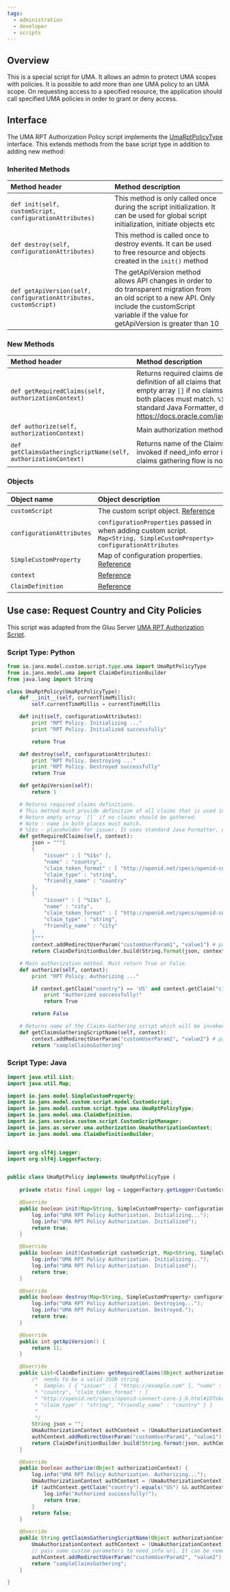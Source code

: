```yaml
---
tags:
  - administration
  - developer
  - scripts
---
```


## Overview
This is a special script for UMA. It allows an admin to protect UMA scopes with policies. It is possible to add more than one UMA policy to an UMA scope. On requesting access to a specified resource, the application should call specified UMA policies in order to grant or deny access.

## Interface
The UMA RPT Authorization Policy script implements the [UmaRptPolicyType](https://github.com/JanssenProject/jans/blob/main/jans-core/script/src/main/java/io/jans/model/custom/script/type/uma/UmaRptPolicyType.java) interface. This extends methods from the base script type in addition to adding new method:

### Inherited Methods
| Method header | Method description |
|:-----|:------|
| `def init(self, customScript, configurationAttributes)` | This method is only called once during the script initialization. It can be used for global script initialization, initiate objects etc |
| `def destroy(self, configurationAttributes)` | This method is called once to destroy events. It can be used to free resource and objects created in the `init()` method |
| `def getApiVersion(self, configurationAttributes, customScript)` | The getApiVersion method allows API changes in order to do transparent migration from an old script to a new API. Only include the customScript variable if the value for getApiVersion is greater than 10 |

### New Methods
| Method header | Method description |
|:-----|:------|
| `def getRequiredClaims(self, authorizationContext)` | Returns required claims definitions. This method must provide definition of all claims that is used in 'authorize' method. Return empty array `[]` if no claims should be gathered. Note : name in both places must match. `%1$s` - placeholder for issuer. It uses standard Java Formatter, docs : https://docs.oracle.com/javase/7/docs/api/java/util/Formatter.html |
| `def authorize(self, authorizationContext)` | Main authorization method. Must return True or False. |
| `def getClaimsGatheringScriptName(self, authorizationContext)` | Returns name of the Claims-Gathering script which will be invoked if need_info error is returned. Return blank/empty string if claims gathering flow is not involved. |

### Objects
| Object name | Object description |
|:-----|:------|
|`customScript`| The custom script object. [Reference](https://github.com/JanssenProject/jans/blob/main/jans-core/script/src/main/java/io/jans/model/custom/script/model/CustomScript.java) |
|`configurationAttributes`| `configurationProperties` passed in when adding custom script. `Map<String, SimpleCustomProperty> configurationAttributes` |
|`SimpleCustomProperty`| Map of configuration properties. [Reference](https://github.com/JanssenProject/jans/blob/main/jans-core/util/src/main/java/io/jans/model/SimpleCustomProperty.java) |
| `context` | [Reference](https://github.com/JanssenProject/jans/blob/main/jans-auth-server/server/src/main/java/io/jans/as/server/uma/authorization/UmaAuthorizationContext.java)
| `ClaimDefinition` | [Reference](https://github.com/JanssenProject/jans/blob/main/jans-core/model/src/main/java/io/jans/model/uma/ClaimDefinition.java) |

## Use case: Request Country and City Policies
This script was adapted from the Gluu Server [UMA RPT Authorization Script](https://gluu.org/docs/gluu-server/4.4/admin-guide/sample-uma-authorization-script.py).

### Script Type: Python
```python
from io.jans.model.custom.script.type.uma import UmaRptPolicyType
from io.jans.model.uma import ClaimDefinitionBuilder
from java.lang import String

class UmaRptPolicy(UmaRptPolicyType):
    def __init__(self, currentTimeMillis):
        self.currentTimeMillis = currentTimeMillis

    def init(self, configurationAttributes):
        print "RPT Policy. Initializing ..."
        print "RPT Policy. Initialized successfully"

        return True

    def destroy(self, configurationAttributes):
        print "RPT Policy. Destroying ..."
        print "RPT Policy. Destroyed successfully"
        return True

    def getApiVersion(self):
        return 1

    # Returns required claims definitions.
    # This method must provide definition of all claims that is used in 'authorize' method.
    # Return empty array `[]` if no claims should be gathered.
    # Note : name in both places must match.
    # %1$s - placeholder for issuer. It uses standard Java Formatter, docs : https://docs.oracle.com/javase/7/docs/api/java/util/Formatter.html
    def getRequiredClaims(self, context): 
        json = """[
        {
            "issuer" : [ "%1$s" ],
            "name" : "country",
            "claim_token_format" : [ "http://openid.net/specs/openid-connect-core-1_0.html#IDToken" ],
            "claim_type" : "string",
            "friendly_name" : "country"
        },
        {
            "issuer" : [ "%1$s" ],
            "name" : "city",
            "claim_token_format" : [ "http://openid.net/specs/openid-connect-core-1_0.html#IDToken" ],
            "claim_type" : "string",
            "friendly_name" : "city"
        }
        ]"""
        context.addRedirectUserParam("customUserParam1", "value1") # pass some custom parameters to need_info uri. It can be removed if you don't need custom parameters.
        return ClaimDefinitionBuilder.build(String.format(json, context.getIssuer()))

    # Main authorization method. Must return True or False.
    def authorize(self, context): 
        print "RPT Policy. Authorizing ..."

        if context.getClaim("country") == 'US' and context.getClaim("city") == 'NY':
            print "Authorized successfully!"
            return True

        return False

    # Returns name of the Claims-Gathering script which will be invoked if need_info error is returned. Return blank/empty string if claims gathering flow is not involved.
    def getClaimsGatheringScriptName(self, context): 
        context.addRedirectUserParam("customUserParam2", "value2") # pass some custom parameters to need_info uri. It can be removed if you don't need custom parameters.
        return "sampleClaimsGathering"
```

### Script Type: Java
```java
import java.util.List;
import java.util.Map;

import io.jans.model.SimpleCustomProperty;
import io.jans.model.custom.script.model.CustomScript;
import io.jans.model.custom.script.type.uma.UmaRptPolicyType;
import io.jans.model.uma.ClaimDefinition;
import io.jans.service.custom.script.CustomScriptManager;
import io.jans.as.server.uma.authorization.UmaAuthorizationContext;
import io.jans.model.uma.ClaimDefinitionBuilder;


import org.slf4j.Logger;
import org.slf4j.LoggerFactory;


public class UmaRptPolicy implements UmaRptPolicyType {
	
	private static final Logger log = LoggerFactory.getLogger(CustomScriptManager.class);

	@Override
	public boolean init(Map<String, SimpleCustomProperty> configurationAttributes) {
        log.info("UMA RPT Policy Authorization. Initializing...");
        log.info("UMA RPT Policy Authorization. Initialized");
		return true;
	}

	@Override
	public boolean init(CustomScript customScript, Map<String, SimpleCustomProperty> configurationAttributes) {
        log.info("UMA RPT Policy Authorization. Initializing...");
        log.info("UMA RPT Policy Authorization. Initialized");
        return true;
	}

	@Override
	public boolean destroy(Map<String, SimpleCustomProperty> configurationAttributes) {
        log.info("UMA RPT Policy Authorization. Destroying...");
        log.info("UMA RPT Policy Authorization. Destroyed.");
        return true;
	}

	@Override
	public int getApiVersion() {
		return 11;
	}

	@Override
	public List<ClaimDefinition> getRequiredClaims(Object authorizationContext) {
		/*  needs to be a valid JSON string
	     *  Sample: [ { "issuer" : [ "https://example.com" ], "name" :
	     * "country", "claim_token_format" : [
	     * "http://openid.net/specs/openid-connect-core-1_0.html#IDToken" ],
	     * "claim_type" : "string", "friendly_name" : "country" } ]
	     *
	     */
		String json = "";
		UmaAuthorizationContext authContext = (UmaAuthorizationContext) authorizationContext;
		authContext.addRedirectUserParam("customUserParam1", "value1");
		return ClaimDefinitionBuilder.build(String.format(json, authContext.getIssuer()));
	}

	@Override
	public boolean authorize(Object authorizationContext) {
		log.info("UMA RPT Policy Authorization. Authorizing...");
		UmaAuthorizationContext authContext = (UmaAuthorizationContext) authorizationContext;
		if (authContext.getClaim("country").equals("US") && authContext.getClaim("city").equals("NY")) {
			log.info("Authorized successfully!");
			return true;
		}
		return false;
	}

	@Override
	public String getClaimsGatheringScriptName(Object authorizationContext) {
		UmaAuthorizationContext authContext = (UmaAuthorizationContext) authorizationContext;
		// pass some custom parameters to need_info uri. It can be removed if you don't need custom parameters.
		authContext.addRedirectUserParam("customUserParam2", "value2"); 
		return "sampleClaimsGathering";
	}

}

```